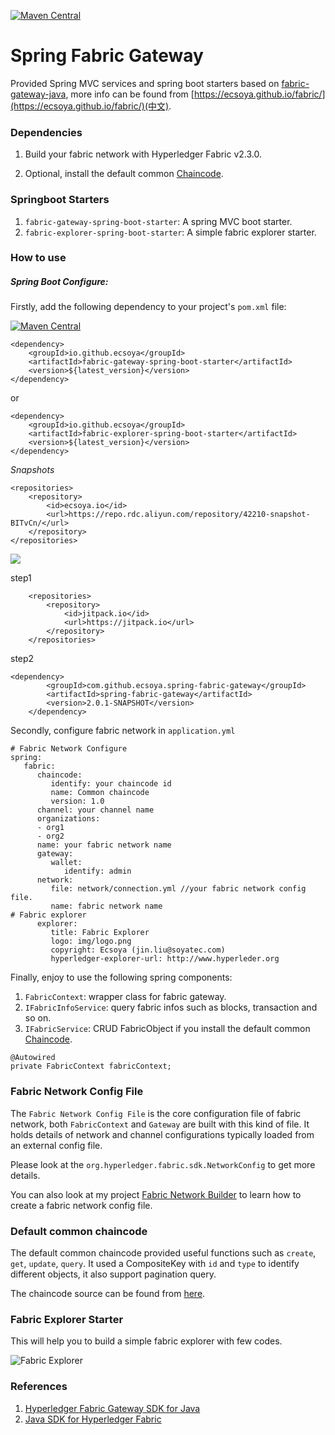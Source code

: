 [![Maven Central](https://maven-badges.herokuapp.com/maven-central/io.github.ecsoya/spring-fabric-gateway/badge.svg?style=plastic)](https://maven-badges.herokuapp.com/maven-central/io.github.ecsoya/spring-fabric-gateway)



# Spring Fabric Gateway

Provided Spring MVC services and spring boot starters based on [fabric-gateway-java](https://github.com/hyperledger/fabric-gateway-java), more info can be found from [https://ecsoya.github.io/fabric/](https://ecsoya.github.io/fabric/)(中文).

### Dependencies

1. Build your fabric network with Hyperledger Fabric v2.3.0.

2. Optional, install the default common [Chaincode](https://github.com/ecsoya/spring-fabric-gateway/raw/master/spring-fabric-gateway/src/chaincode/common/chaincode.go).

### Springboot Starters

1. `fabric-gateway-spring-boot-starter`: A spring MVC boot starter.
2. `fabric-explorer-spring-boot-starter`: A simple fabric explorer starter.

### How to use

##### Spring Boot Configure:

Firstly, add the following dependency to your project's `pom.xml` file:

[![Maven Central](https://maven-badges.herokuapp.com/maven-central/io.github.ecsoya/spring-fabric-gateway/badge.svg?style=plastic)](https://maven-badges.herokuapp.com/maven-central/io.github.ecsoya/spring-fabric-gateway)

```
<dependency>
	<groupId>io.github.ecsoya</groupId>
	<artifactId>fabric-gateway-spring-boot-starter</artifactId>
	<version>${latest_version}</version>
</dependency>
```

or


```
<dependency>
	<groupId>io.github.ecsoya</groupId>
	<artifactId>fabric-explorer-spring-boot-starter</artifactId>
	<version>${latest_version}</version>
</dependency>
```

*Snapshots*

```
<repositories>
	<repository>
		<id>ecsoya.io</id>
		<url>https://repo.rdc.aliyun.com/repository/42210-snapshot-BITvCn/</url>
	</repository>
</repositories>
```

[![](https://jitpack.io/v/ecsoya/spring-fabric-gateway.svg)](https://jitpack.io/#ecsoya/spring-fabric-gateway)


step1

```
	<repositories>
		<repository>
		    <id>jitpack.io</id>
		    <url>https://jitpack.io</url>
		</repository>
	</repositories>
```

step2

```
<dependency>
	    <groupId>com.github.ecsoya.spring-fabric-gateway</groupId>
	    <artifactId>spring-fabric-gateway</artifactId>
	    <version>2.0.1-SNAPSHOT</version>
	</dependency>
```

Secondly, configure fabric network in `application.yml`

```
# Fabric Network Configure      
spring:         
   fabric:
      chaincode: 
         identify: your chaincode id
         name: Common chaincode
         version: 1.0
      channel: your channel name
      organizations:
      - org1
      - org2
      name: your fabric network name
      gateway:
         wallet:
            identify: admin
      network:
         file: network/connection.yml //your fabric network config file.
         name: fabric network name
# Fabric explorer
      explorer: 
         title: Fabric Explorer
         logo: img/logo.png
         copyright: Ecsoya (jin.liu@soyatec.com)
         hyperledger-explorer-url: http://www.hyperleder.org

```

Finally, enjoy to use the following spring components:

1. `FabricContext`: wrapper class for fabric gateway.
2. `IFabricInfoService`: query fabric infos such as blocks, transaction and so on.
3. `IFabricService`: CRUD FabricObject if you install the default common [Chaincode](https://github.com/ecsoya/spring-fabric-gateway/raw/master/spring-fabric-gateway/src/chaincode/common/chaincode.go).

```
@Autowired
private FabricContext fabricContext;
```

### Fabric Network Config File

The `Fabric Network Config File` is the core configuration file of fabric network, both `FabricContext` and `Gateway` are built with this kind of file. It holds details of network and channel configurations typically loaded from an external config file. 

Please look at the `org.hyperledger.fabric.sdk.NetworkConfig` to get more details.

You can also look at my project [Fabric Network Builder](https://github.com/ecsoya/fabric-network-builder) to learn how to create a fabric network config file.

### Default common chaincode

The default common chaincode provided useful functions such as `create`, `get`, `update`, `query`. It used a CompositeKey with `id` and `type` to identify different objects, it also support pagination query.

The chaincode source can be found from [here](https://github.com/ecsoya/spring-fabric-gateway/raw/master/spring-fabric-gateway/src/chaincode/common/chaincode.go).

### Fabric Explorer Starter

This will help you to build a simple fabric explorer with few codes.

![Fabric Explorer](https://github.com/ecsoya/spring-fabric-gateway/raw/master/images/explorer-1.png)

### References

1. [Hyperledger Fabric Gateway SDK for Java](https://github.com/hyperledger/fabric-gateway-java)
2. [Java SDK for Hyperledger Fabric](https://github.com/hyperledger/fabric-sdk-java)